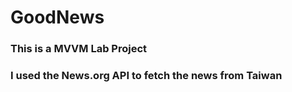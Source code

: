 # GoodNews

### This is a MVVM Lab Project
### I used the News.org API to fetch the news from Taiwan

